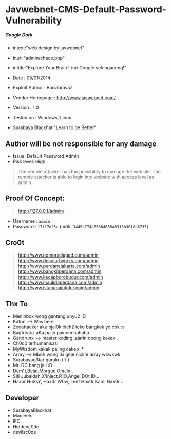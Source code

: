 # Javwebnet-CMS-Default-Password-Vulnerability

##### Google Dork
* intext:"web design by javwebnet"
* inurl:"admin/chace.php"
* intitle:"Explore Your Brain ! \m/ Google sek ngaceng!"


* Date                 : 05/01/2014
* Exploit Author       : BarrabravaZ
* Vendor Homepage      : http://www.javwebnet.com/
* Version              : 1.0
* Tested on            : Windows, Linux
* Surabaya Blackhat "Learn to be Better"

## Author will be not responsible for any damage
* Issue: Default Password Admin
* Risk level: High

>The remote attacker has the possibility to manage the website.
>The remote attacker is able to login into website with access level as admin.

## Proof Of Concept:
> http://127.0.0.1/admin/

* Username : `admin`
* Password : `17t17n25a` (md5: `3445c774b86384665a5315b30f8a6735`)

## Cro0t
> http://www.nomorsejagad.com/admin
> http://www.decalartworks.com/admin
> http://www.perdanajakarta.com/admin
> http://www.bangkitperdana.com/admin
> http://www.kecapborobudur.com/admin
> http://www.maulidaperdana.com/admin
> http://www.istanabajutidur.com/admin

## Thx To

* Meninbox wong ganteng unyu2 :D
* Katon --> Was here
* Zeeattacker aku njal0k oleh2 teko bangkok yo cok :v
* Bagfreakz aKa paijo painem hahaha
* Gandrunx --> master koding ,ajarin doong kakak..
* Ch0c0 terhumanisasi
* MyWisdom kakak paling cakep :*
* Array --> Mboh wong iki geje nick'e array wkwkwk
* Surabayag3tar guruku ('/\')
* Mr. DC bang jali :D
* Dem1t,Bejat,Morgue,OmJin..
* Siti Jubaidah,X'inject,R1O,Angel DOt ID...
* Haxor HuSsY, Hax0r W0w, Leet Hax0r,Kami Hax0r...

## Developer
* SurabayaBlackhat
* Madleets
* IFC
* Hiddenc0de
* devilzc0de